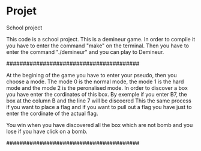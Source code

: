# Projet
School project

This code is a school project. This is a demineur game.
In order to compile it you have to enter the command "make" on the terminal. 
Then you have to enter the command "./demineur" and you can play to Demineur.

########################################

At the begining of the game you have to enter your pseudo, then you choose a mode. The mode 0 is the normal mode, the mode 1 is the hard mode and the mode 2 is the peronalised mode.
In order to discover a box you have enter the cordinates of this box. By exemple if you enter B7, the box at the column B and the line 7 will be discoered
This the same process if you want to place a flag and if you want to pull out a flag you have just to enter the cordinate of the actual flag.

You win when you have discovered all the box which are not bomb and you lose if you have click on a bomb.

########################################
